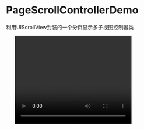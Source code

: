 # PageScrollControllerDemo
利用UIScrollView封装的一个分页显示多子视图控制器类


<html>
<head> 
<meta charset="utf-8"> 
<title>Hello</title> 
</head>
<body>

<video width="320" height="240" controls autoplay>
<source src="Test1.mov" type="mov">

</video>

</body>
</html>
